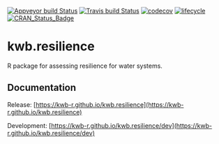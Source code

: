 [![Appveyor build Status](https://ci.appveyor.com/api/projects/status/github/KWB-R/kwb.resilience?branch=master&svg=true)](https://ci.appveyor.com/project/KWB-R/kwb-resilience/branch/master)
[![Travis build Status](https://travis-ci.org/KWB-R/kwb.resilience.svg?branch=master)](https://travis-ci.org/KWB-R/kwb.resilience)
[![codecov](https://codecov.io/github/KWB-R/kwb.resilience/branch/master/graphs/badge.svg)](https://codecov.io/github/KWB-R/kwb.resilience)
[![lifecycle](https://img.shields.io/badge/lifecycle-experimental-orange.svg)](https://www.tidyverse.org/lifecycle/#experimental)
[![CRAN_Status_Badge](https://www.r-pkg.org/badges/version/kwb.resilience)]()

# kwb.resilience

R package for assessing resilience for water systems.

## Documentation

Release: [https://kwb-r.github.io/kwb.resilience](https://kwb-r.github.io/kwb.resilience)

Development: [https://kwb-r.github.io/kwb.resilience/dev](https://kwb-r.github.io/kwb.resilience/dev)
